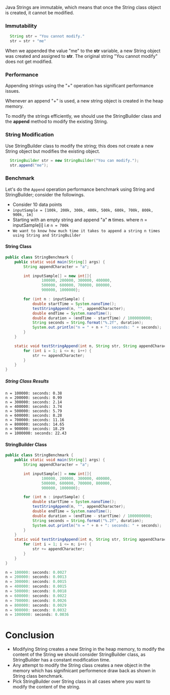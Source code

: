 Java Strings are immutable, which means that once the String class object is created, it cannot be modified.

### Immutability
```java
  String str = "You cannot modify."
  str = str + "me"
```
When we appended the value "me" to the **str** variable, a new String object was created and assigned to **str**. The original string "You cannot modify" does not get modified.

### Performance
Appending strings using the "+" operation has significant performance issues.

Whenever an append "+" is used, a new string object is created in the heap memory.

To modify the strings efficiently, we should use the StringBuilder class and the **append** method to modify the existing String.

### String Modification
Use StringBuilder class to modify the string; this does not create a new String object but modifies the existing object.
```java
  StringBuilder str = new StringBuilder("You can modify.");
  str.append("me");
```
### Benchmark
Let's do the `Append` operation performance benchmark using String and StringBuilder; consider the followings.
 
- Consider 10 data points
 - ```inputSample = [100k, 200k, 300k, 400k, 500k, 600k, 700k, 800k, 900k, 1m]```
- Starting with an empty string and append "a" **n** times. where n = inputSample[i] i.e ```n = 700k```
- ```We want to know how much time it takes to append a string n times using String and StringBuilder ```
 
#### String Class
```java
public class StringBenchmark {
    public static void main(String[] args) {
        String appendCharacter = "a";

        int inputSample[] = new int[]{
                100000, 200000, 300000, 400000,
                500000, 600000, 700000, 800000,
                900000, 1000000};

        for (int n : inputSample) {
            double startTime = System.nanoTime();
            testStringAppend(n, "", appendCharacter);
            double endTime = System.nanoTime();
            double duration = (endTime - startTime) / 1000000000;
            String seconds = String.format("%.2f", duration);
            System.out.println("n = " + n + ": seconds: " + seconds);
        }
    }

    static void testStringAppend(int n, String str, String appendCharacter) {
        for (int i = 1; i <= n; i++) {
            str += appendCharacter;
        }
    }
}
```
##### String Class Results
```
n = 100000: seconds: 0.38
n = 200000: seconds: 0.99
n = 300000: seconds: 2.14
n = 400000: seconds: 3.74
n = 500000: seconds: 5.79
n = 600000: seconds: 8.28
n = 700000: seconds: 11.16
n = 800000: seconds: 14.65
n = 900000: seconds: 18.29
n = 1000000: seconds: 22.43
```

#### StringBuilder Class
```java
public class StringBenchmark {
    public static void main(String[] args) {
        String appendCharacter = "a";

        int inputSample[] = new int[]{
                100000, 200000, 300000, 400000,
                500000, 600000, 700000, 800000,
                900000, 1000000};

        for (int n : inputSample) {
            double startTime = System.nanoTime();
            testStringAppend(n, "", appendCharacter);
            double endTime = System.nanoTime();
            double duration = (endTime - startTime) / 1000000000;
            String seconds = String.format("%.2f", duration);
            System.out.println("n = " + n + ": seconds: " + seconds);
        }
    }
    static void testStringAppend(int n, String str, String appendCharacter) {
        for (int i = 1; i <= n; i++) {
            str += appendCharacter;
        }
    }
}
```

```java
n = 100000: seconds: 0.0027
n = 200000: seconds: 0.0013
n = 300000: seconds: 0.0015
n = 400000: seconds: 0.0015
n = 500000: seconds: 0.0018
n = 600000: seconds: 0.0022
n = 700000: seconds: 0.0026
n = 800000: seconds: 0.0029
n = 900000: seconds: 0.0032
n = 1000000: seconds: 0.0036

```

# Conclusion
- Modifying String creates a new String in the heap memory, to modify the content of the String we should consider StringBuilder class, as StringBuilder has a constant modification time.
- Any attempt to modify the String class creates a new object in the memory which has signifnicant performence draw back as shown in String class benchmark.
- Pick StringBuilder over String class in all cases where you want to modify the content of the string.

